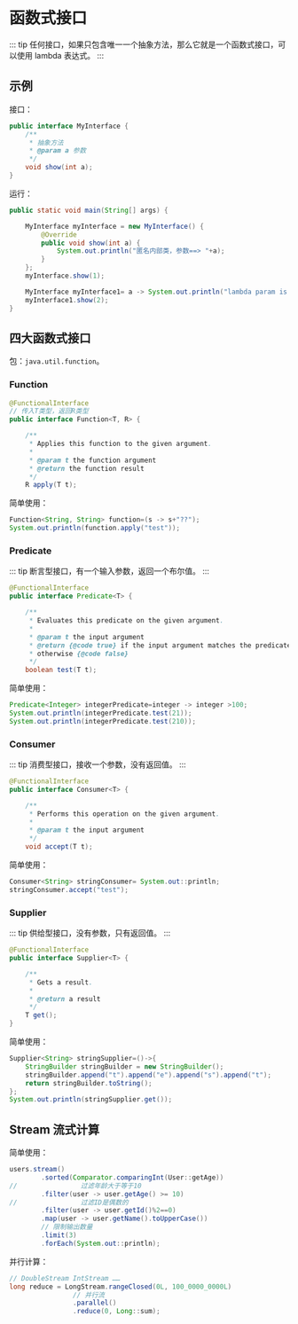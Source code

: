 # 函数式接口

::: tip
任何接口，如果只包含唯一一个抽象方法，那么它就是一个函数式接口，可以使用 lambda 表达式。
:::

## 示例

接口：

```java
public interface MyInterface {
    /**
     * 抽象方法
     * @param a 参数
     */
    void show(int a);
}
```

运行：

```java
public static void main(String[] args) {

    MyInterface myInterface = new MyInterface() {
        @Override
        public void show(int a) {
            System.out.println("匿名内部类，参数==> "+a);
        }
    };
    myInterface.show(1);

    MyInterface myInterface1= a -> System.out.println("lambda param is ==> "+a);
    myInterface1.show(2);
}
```

## 四大函数式接口

包：`java.util.function`。

### Function

```java
@FunctionalInterface
// 传入T类型，返回R类型
public interface Function<T, R> {

    /**
     * Applies this function to the given argument.
     *
     * @param t the function argument
     * @return the function result
     */
    R apply(T t);
```

简单使用：

```java
Function<String, String> function=(s -> s+"??");
System.out.println(function.apply("test"));
```

### Predicate

::: tip
断言型接口，有一个输入参数，返回一个布尔值。
:::

```java
@FunctionalInterface
public interface Predicate<T> {

    /**
     * Evaluates this predicate on the given argument.
     *
     * @param t the input argument
     * @return {@code true} if the input argument matches the predicate,
     * otherwise {@code false}
     */
    boolean test(T t);
```

简单使用：

```java
Predicate<Integer> integerPredicate=integer -> integer >100;
System.out.println(integerPredicate.test(21));
System.out.println(integerPredicate.test(210));
```

### Consumer

::: tip
消费型接口，接收一个参数，没有返回值。
:::

```java
@FunctionalInterface
public interface Consumer<T> {

    /**
     * Performs this operation on the given argument.
     *
     * @param t the input argument
     */
    void accept(T t);
```

简单使用：

```java
Consumer<String> stringConsumer= System.out::println;
stringConsumer.accept("test");
```

### Supplier

::: tip
供给型接口，没有参数，只有返回值。
:::

```java
@FunctionalInterface
public interface Supplier<T> {

    /**
     * Gets a result.
     *
     * @return a result
     */
    T get();
}
```

简单使用：

```java
Supplier<String> stringSupplier=()->{
    StringBuilder stringBuilder = new StringBuilder();
    stringBuilder.append("t").append("e").append("s").append("t");
    return stringBuilder.toString();
};
System.out.println(stringSupplier.get());
```

## Stream 流式计算

简单使用：

```java
users.stream()
        .sorted(Comparator.comparingInt(User::getAge))
//                过滤年龄大于等于10
        .filter(user -> user.getAge() >= 10)
//                过滤ID是偶数的
        .filter(user -> user.getId()%2==0)
        .map(user -> user.getName().toUpperCase())
        // 限制输出数量
        .limit(3)
        .forEach(System.out::println);
```

并行计算：

```java
// DoubleStream IntStream ……
long reduce = LongStream.rangeClosed(0L, 100_0000_0000L)
                // 并行流
                .parallel()
                .reduce(0, Long::sum);
```
